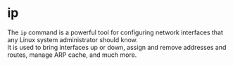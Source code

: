 # ip

The `ip` command is a powerful tool for configuring network interfaces that any Linux system administrator should know. <br/> 
It is used to bring interfaces up or down, assign and remove addresses and routes, manage ARP cache, and much more.

